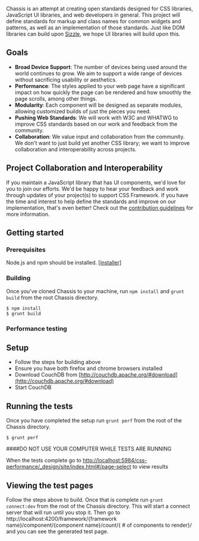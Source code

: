 Chassis is an attempt at creating open standards designed for CSS libraries, JavaScript UI libraries, and web developers in general. This project will define standards for markup and class names for common widgets and patterns, as well as an implementation of those standards. Just like DOM libraries can build upon [Sizzle](https://github.com/jquery/sizzle), we hope UI libraries will build upon this.

## Goals

* **Broad Device Support**: The number of devices being used around the world continues to grow. We aim to support a wide range of devices without sacrificing usability or aesthetics.
* **Performance**: The styles applied to your web page have a significant impact on how quickly the page can be rendered and how smoothly the page scrolls, among other things.
* **Modularity**: Each component will be designed as separate modules, allowing customized builds of just the pieces you need.
* **Pushing Web Standards**: We will work with W3C and WHATWG to improve CSS standards based on our work and feedback from the community.
* **Collaboration**: We value input and collaboration from the community. We don't want to just build yet another CSS library; we want to improve collaboration and interoperability across projects.

## Project Collaboration and Interoperability

If you maintain a JavaScript library that has UI components, we'd love for you to join our efforts. We'd be happy to hear your feedback and work through updates of your project(s) to support CSS Framework. If you have the time and interest to help define the standards and improve on our implementation, that's even better! Check out the [contribution guidelines](https://github.com/jquery/css-chassis/blob/master/CONTRIBUTING.md) for more information.

## Getting started

### Prerequisites

Node.js and npm should be installed. [[installer]](http://nodejs.org/download/)

### Building

Once you've cloned Chassis to your machine, run `npm install` and `grunt build` from the root Chassis directory.

```
$ npm install
$ grunt build
```

### Performance testing

## Setup

* Follow the steps for building above
* Ensure you have both firefox and chrome browsers installed
* Download CouchDB from [http://couchdb.apache.org/#download](http://couchdb.apache.org/#download)
* Start CouchDB

## Running the tests

Once you have completed the setup run `grunt perf` from the root of the Chassis directory.
```
$ grunt perf
```

####DO NOT USE YOUR COMPUTER WHILE TESTS ARE RUNNING

When the tests complete go to [http://localhost:5984/css-performance/_design/site/index.html#/page-select](http://localhost:5984/css-performance/_design/site/index.html#/page-select) to view results

## Viewing the test pages

Follow the steps above to build. Once that is complete run `grunt connect:dev` from the root of the Chassis directory. This will start a connect server that will run until you stop it. Then go to http://localhost:4200/framework/{framework name}/component/{component name}/count/{ # of components to render}/ and you can see the generated test page.
